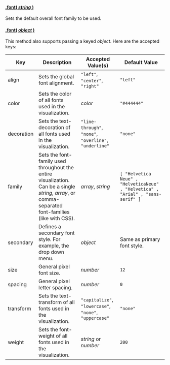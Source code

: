 #### <a name="string" href="#string">.font( *string* )</a>

Sets the default overall font family to be used.

#### <a name="object" href="#object">.font( *object* )</a>

This method also supports passing a keyed *object*. Here are the accepted keys:

| Key | Description | Accepted Value(s) | Default Value |
| --- | --- | --- | --- |
| align | Sets the global font alignment. | ```"left"```, ```"center"```, ```"right"``` | ```"left"``` |
| color | Sets the color of all fonts used in the visualization. | *color* | ```"#444444"``` |
| decoration | Sets the text-decoration of all fonts used in the visualization. | ```"line-through"```, ```"none"```, ```"overline"```, ```"underline"``` | ```"none"``` |
| family | Sets the font-family used throughout the entire visualization. Can be a single *string*, *array*, or comma-separated font-families (like with CSS). | *array*, *string* | ```[ "Helvetica Neue" , "HelveticaNeue" ``` ```, "Helvetica" , "Arial" , "sans-serif" ]``` |
| secondary | Defines a secondary font style. For example, the drop down menu. | *object* | Same as primary font style. |
| size | General pixel font size. | *number* | ```12``` |
| spacing | General pixel letter spacing. | *number* | ```0``` |
| transform | Sets the text-transform of all fonts used in the visualization. | ```"capitalize"```, ```"lowercase"```, ```"none"```, ```"uppercase"``` | ```"none"``` |
| weight | Sets the font-weight of all fonts used in the visualization. | *string* or *number* | ```200``` |
